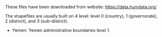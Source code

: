 These files have been downloaded from website: https://data.humdata.org/

The shapefiles are usually built on 4 level: level 0 (country), 1 (governorate), 2 (district), and 3 (sub-district).

- Yemen: Yemen administrative boundaries level 1.


